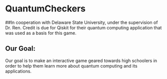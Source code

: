 # QuantumCheckers
##In cooperation with Delaware State University, under the supervision of Dr. Ren. Credit is due for Qiskit for their quantum computing application that was used as a basis for this game.

## Our Goal:
  Our goal is to make an interactive game geared towards high schoolers in order to help them learn more about quantum computing and its applications.

